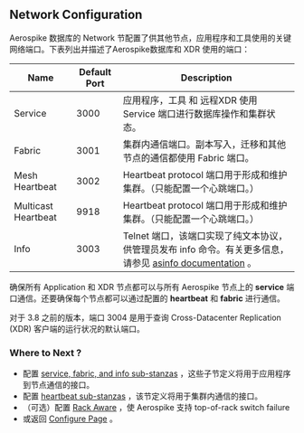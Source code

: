 ## Network Configuration

Aerospike 数据库的 Network 节配置了供其他节点，应用程序和工具使用的关键网络端口。下表列出并描述了Aerospike数据库和 XDR 使用的端口：

| Name | Default Port | Description |
| --- | --- | --- |
| Service | 3000 | 应用程序，工具 和 远程XDR 使用 Service 端口进行数据库操作和集群状态。 |
| Fabric | 3001 | 集群内通信端口。副本写入，迁移和其他节点的通信都使用 Fabric 端口。 |
| Mesh Heartbeat | 3002 | Heartbeat protocol 端口用于形成和维护集群。（只能配置一个心跳端口。） |
| Multicast Heartbeat | 9918 | Heartbeat protocol 端口用于形成和维护集群。（只能配置一个心跳端口。） |
| Info | 3003 | Telnet 端口，该端口实现了纯文本协议，供管理员发布 info 命令。有关更多信息，请参见 [asinfo documentation](https://docs.aerospike.com/docs/tools/asinfo) 。|

确保所有 Application 和 XDR 节点都可以与所有 Aerospike 节点上的 **service** 端口通信。还要确保每个节点都可以通过配置的 **heartbeat** 和 **fabric** 进行通信。

对于 3.8 之前的版本，端口 3004 是用于查询 Cross-Datacenter Replication (XDR) 客户端的运行状况的默认端口。

### Where to Next ?

- 配置 [service, fabric, and info sub-stanzas](https://docs.aerospike.com/docs/operations/configure/network/general) ，这些子节定义将用于应用程序到节点通信的接口。
- 配置 [heartbeat sub-stanzas](https://docs.aerospike.com/docs/operations/configure/network/heartbeat) ，该节定义将用于集群内通信的接口。
- （可选）配置 [Rack Aware](https://docs.aerospike.com/docs/operations/configure/network/rack-aware) ，使 Aerospike 支持 top-of-rack switch failure
- 或返回 [Configure Page](https://docs.aerospike.com/docs/operations/configure) 。